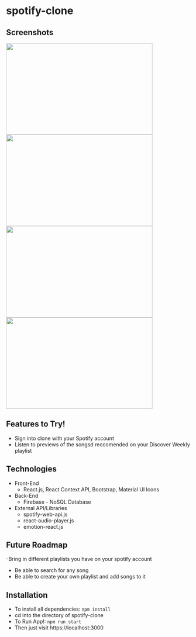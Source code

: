 # spotify-clone

## Screenshots
<img src="https://user-images.githubusercontent.com/66042550/142273880-bb8f5d7e-542c-479b-8a3f-468bff44a62e.png" width="400" height="250"> <img src="https://user-images.githubusercontent.com/66042550/142273891-df9e6689-1515-46bd-bdd9-c1d66c83bb4a.png" width="400" height="250"> <img src="https://user-images.githubusercontent.com/66042550/142273899-ee81cd2a-f3a9-488e-9c98-3aeef05146d0.png" width="400" height="250"> <img src="https://user-images.githubusercontent.com/66042550/142273915-3cf5d621-f58e-48b0-a667-4f5f02938122.png" width="400" height="250">

## Features to Try!

- Sign into clone with your Spotify account
- Listen to previews of the songsd reccomended on your Discover Weekly playlist

## Technologies

- Front-End
  - React.js, React Context API, Bootstrap, Material UI Icons
- Back-End
  - Firebase - NoSQL Database
- External API/Libraries
  - spotify-web-api.js
  - react-audio-player.js
  - emotion-react.js
   
## Future Roadmap
-Bring in different playlists you have on your spotify account
- Be able to search for any song
- Be able to create your own playlist and add songs to it


## Installation

- To install all dependencies: `npm install`
- cd into the directory of spotify-clone
- To Run App!: `npm run start`
- Then just visit https://localhost:3000


